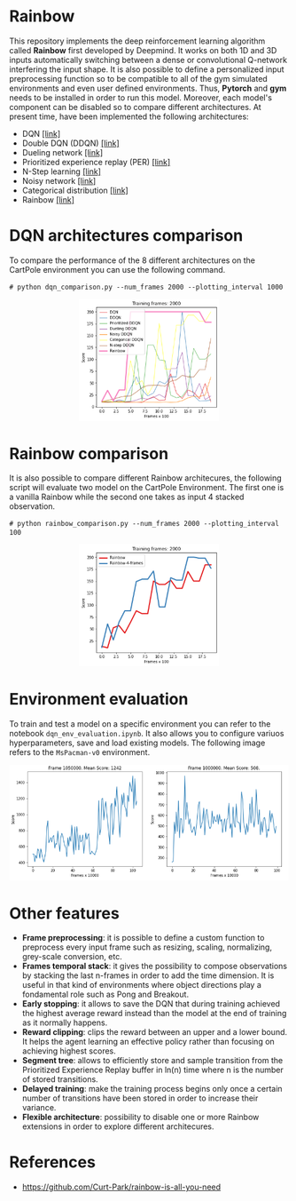 # Rainbow

This repository implements the deep reinforcement learning algorithm called **Rainbow** first developed by Deepmind. It works on both 1D and 3D inputs automatically switching between a dense or convolutional Q-network interfering the input shape. It is also possible to define a personalized input preprocessing function so to be compatible to all of the gym simulated environments and even user defined environments. Thus, **Pytorch** and **gym** needs to be installed in order to run this model. Moreover, each model's component can be disabled so to compare different architectures. At present time, have been implemented the following architectures:
- DQN [[link]](https://www.cs.toronto.edu/~vmnih/docs/dqn.pdf)
- Double DQN (DDQN) [[link]](https://www.cs.toronto.edu/~vmnih/docs/dqn.pdf)
- Dueling network [[link]](https://arxiv.org/abs/1511.06581)
- Prioritized experience replay (PER) [[link]](https://arxiv.org/abs/1511.05952)
- N-Step learning [[link]](https://arxiv.org/abs/1901.07510)
- Noisy network [[link]](https://arxiv.org/abs/1706.10295)
- Categorical distribution [[link]](https://arxiv.org/pdf/1710.10044.pdf)
- Rainbow [[link]](https://arxiv.org/abs/1710.02298)

# DQN architectures comparison

To compare the performance of the 8 different architectures on the CartPole environment you can use the following command.
```
# python dqn_comparison.py --num_frames 2000 --plotting_interval 1000
```
<p align="center">
<img src="images/Rainbow_CartPole-2000_frames.png"height="50%" width="50%" ></a>
</p>

# Rainbow comparison

It is also possible to compare different Rainbow architecures, the following script will evaluate two model on the CartPole Environment. The first one is a vanilla Rainbow while the second one takes as input 4 stacked observation.
```
# python rainbow_comparison.py --num_frames 2000 --plotting_interval 100
```
<p align="center">
<img src="images/Rainbow-1-4-frames-2000.png"height="50%" width="50%" ></a>
</p>

# Environment evaluation

To train and test a model on a specific environment you can refer to the notebook `dqn_env_evaluation.ipynb`. It also allows you to configure variuos hyperparameters, save and load existing models. The following image refers to the `MsPacman-v0` environment.
<p align="center">
<img src="images/pacman-rainbow-ddqn-1M.png"height="80%" width="100%" ></a>
</p>

# Other features

- **Frame preprocessing**: it is possible to define a custom function to preprocess every input frame such as resizing, scaling, normalizing, grey-scale conversion, etc.
- **Frames temporal stack**: it gives the possibility to compose observations by stacking the last n-frames in order to add the time dimension. It is useful in that kind of environments where object directions play a fondamental role such as Pong and Breakout.
- **Early stopping**: it allows to save the DQN that during training achieved the highest average reward instead than the model at the end of training as it normally happens.
- **Reward clipping**: clips the reward between an upper and a lower bound. It helps the agent learning an effective policy rather than focusing on achieving highest scores.
- **Segment tree**: allows to efficiently store and sample transition from the Prioritized Experience Replay buffer in ln(n) time where n is the number of stored transitions.
- **Delayed training**: make the training process begins only once a certain number of transitions have been stored in order to increase their variance.
- **Flexible architecture**: possibility to disable one or more Rainbow extensions in order to explore different architecures.

# References
- https://github.com/Curt-Park/rainbow-is-all-you-need
